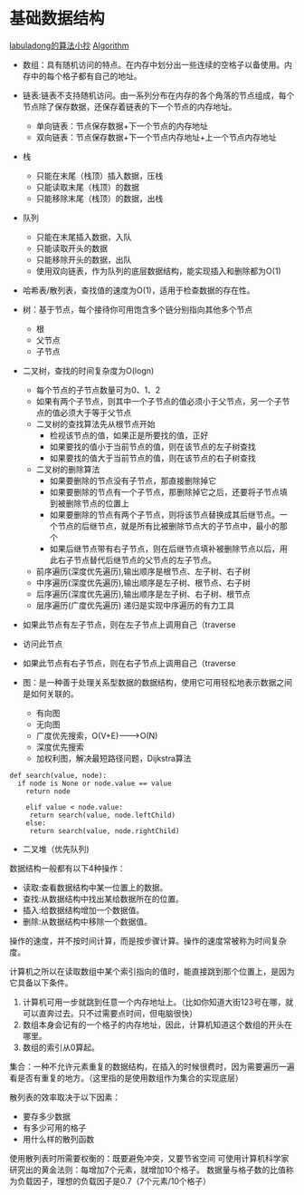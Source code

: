 # 基础数据结构

[labuladong的算法小抄](https://labuladong.gitbook.io/algo/)
[Algorithm](https://nicodechal.github.io/tags/#Algorithm)


- 数组：具有随机访问的特点。在内存中划分出一些连续的空格子以备使用。内存中的每个格子都有自己的地址。
- 链表:链表不支持随机访问。由一系列分布在内存的各个角落的节点组成，每个节点除了保存数据，还保存着链表的下一个节点的内存地址。
  - 单向链表：节点保存数据+下一个节点的内存地址
  - 双向链表：节点保存数据+下一个节点内存地址+上一个节点内存地址
- 栈
  - 只能在末尾（栈顶）插入数据，压栈
  - 只能读取末尾（栈顶）的数据
  - 只能移除末尾（栈顶）的数据，出栈
- 队列
  - 只能在末尾插入数据，入队
  - 只能读取开头的数据
  - 只能移除开头的数据，出队
  - 使用双向链表，作为队列的底层数据结构，能实现插入和删除都为O(1)
- 哈希表/散列表，查找值的速度为O(1)，适用于检查数据的存在性。
- 树：基于节点，每个接待你可用饱含多个链分别指向其他多个节点
  - 根
  - 父节点
  - 子节点
- 二叉树，查找的时间复杂度为O(logn)
  - 每个节点的子节点数量可为0、1、2
  - 如果有两个子节点，则其中一个子节点的值必须小于父节点，另一个子节点的值必须大于等于父节点
  - 二叉树的查找算法先从根节点开始
    - 检视该节点的值，如果正是所要找的值，正好
    - 如果要找的值小于当前节点的值，则在该节点的左子树查找
    - 如果要找的值大于当前节点的值，则在该节点的右子树查找
  - 二叉树的删除算法
    - 如果要删除的节点没有子节点，那直接删除掉它
    - 如果要删除的节点有一个子节点，那删除掉它之后，还要将子节点填到被删除节点的位置上
    - 如果要删除的节点有两个子节点，则将该节点替换成其后继节点。一个节点的后继节点，就是所有比被删除节点大的子节点中，最小的那个
    - 如果后继节点带有右子节点，则在后继节点填补被删除节点以后，用此右子节点替代后继节点的父节点的左子节点。
  - 前序遍历(深度优先遍历),输出顺序是根节点、左子树、右子树
  - 中序遍历(深度优先遍历),输出顺序是左子树、根节点、右子树
  - 后序遍历(深度优先遍历),输出顺序是左子树、右子树、根节点
  - 层序遍历(广度优先遍历)
递归是实现中序遍历的有力工具
- 如果此节点有左子节点，则在左子节点上调用自己（traverse
- 访问此节点
- 如果此节点有右子节点，则在右子节点上调用自己（traverse

- 图：是一种善于处理关系型数据的数据结构，使用它可用轻松地表示数据之间是如何关联的。
  - 有向图
  - 无向图
  - 广度优先搜索，O(V+E)--->O(N)
  - 深度优先搜索
  - 加权利图，解决最短路径问题，Dijkstra算法
```
def search(value, node):
  if node is None or node.value == value
    return node
    
    elif value < node.value:
     return search(value, node.leftChild)
    else:
     return search(value, node.rightChild)
```
- 二叉堆（优先队列)

数据结构一般都有以下4种操作：
- 读取:查看数据结构中某一位置上的数据。
- 查找:从数据结构中找出某给数据所在的位置。
- 插入:给数据结构增加一个数据值。
- 删除:从数据结构中移除一个数据值。

操作的速度，并不按时间计算，而是按步骤计算。操作的速度常被称为时间复杂度。




计算机之所以在读取数组中某个索引指向的值时，能直接跳到那个位置上，是因为它具备以下条件。
1. 计算机可用一步就跳到任意一个内存地址上。（比如你知道大街123号在哪，就可以直奔过去。只不过需要点时间，但电脑很快）
2. 数组本身会记有的一个格子的内存地址，因此，计算机知道这个数组的开头在哪里。
3. 数组的索引从0算起。


集合：一种不允许元素重复的数据结构，在插入的时候很费时，因为需要遍历一遍看是否有重复的地方。（这里指的是使用数组作为集合的实现底层）

散列表的效率取决于以下因素：
- 要存多少数据
- 有多少可用的格子
- 用什么样的散列函数

使用散列表时所需要权衡的：既要避免冲突，又要节省空间
可使用计算机科学家研究出的黄金法则：每增加7个元素，就增加10个格子。
数据量与格子数的比值称为负载因子，理想的负载因子是0.7（7个元素/10个格子）
